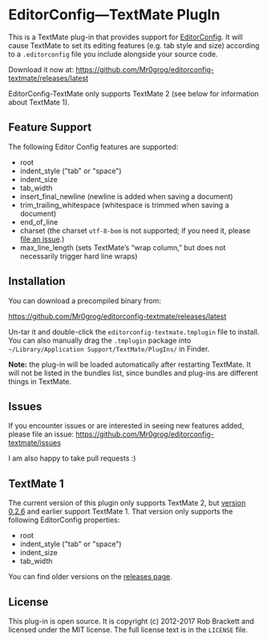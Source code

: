 EditorConfig—TextMate PlugIn
============================

This is a TextMate plug-in that provides support for [EditorConfig](http://editorconfig.org/). It will cause TextMate to set its editing features (e.g. tab style and size) according to a `.editorconfig` file you include alongside your source code.

Download it now at: https://github.com/Mr0grog/editorconfig-textmate/releases/latest

EditorConfig-TextMate only supports TextMate 2 (see below for information about TextMate 1).


Feature Support
---------------

The following Editor Config features are supported:

- root
- indent_style ("tab" or "space")
- indent_size
- tab_width
- insert_final_newline (newline is added when saving a document)
- trim_trailing_whitespace (whitespace is trimmed when saving a document)
- end_of_line
- charset (the charset `utf-8-bom` is not supported; if you need it, please [file an issue](https://github.com/Mr0grog/editorconfig-textmate/issues).)
- max_line_length (sets TextMate’s “wrap column,” but does not necessarily trigger hard line wraps)


Installation
------------

You can download a precompiled binary from:

https://github.com/Mr0grog/editorconfig-textmate/releases/latest

Un-tar it and double-click the `editorconfig-textmate.tmplugin` file to install. You can also manually drag the `.tmplugin` package into `~/Library/Application Support/TextMate/PlugIns/` in Finder.

**Note:** the plug-in will be loaded automatically after restarting TextMate.
It will not be listed in the bundles list, since bundles and plug-ins are different things in TextMate.

Issues
------

If you encounter issues or are interested in seeing new features added, please file an issue: https://github.com/Mr0grog/editorconfig-textmate/issues

I am also happy to take pull requests :)


TextMate 1
----------

The current version of this plugin only supports TextMate 2, but [version 0.2.6](https://github.com/Mr0grog/editorconfig-textmate/releases/tag/v0.2.6) and earlier support TextMate 1. That version only supports the following EditorConfig properties:

- root
- indent_style ("tab" or "space")
- indent_size
- tab_width

You can find older versions on the [releases page](https://github.com/Mr0grog/editorconfig-textmate/releases).


License
-------

This plug-in is open source. It is copyright (c) 2012-2017 Rob Brackett and licensed under the MIT license. The full license text is in the `LICENSE` file.
